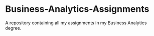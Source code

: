 # Business-Analytics-Assignments
A repository containing all my assignments in my Business Analytics degree. 
